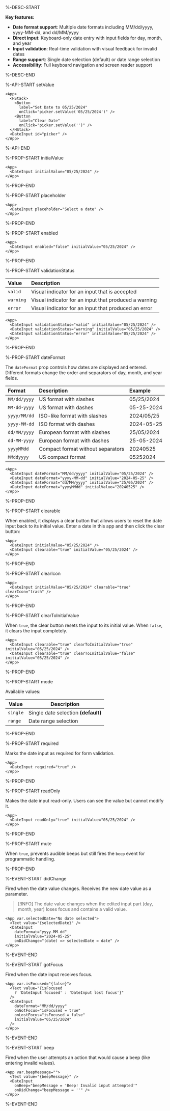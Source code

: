 %-DESC-START

**Key features:**
- **Date format support**: Multiple date formats including MM/dd/yyyy, yyyy-MM-dd, and dd/MM/yyyy
- **Direct input**: Keyboard-only date entry with input fields for day, month, and year
- **Input validation**: Real-time validation with visual feedback for invalid dates
- **Range support**: Single date selection (default) or date range selection
- **Accessibility**: Full keyboard navigation and screen reader support

%-DESC-END

%-API-START setValue

```xmlui-pg copy {3, 9, 12} display name="Example: setValue"
<App>
  <HStack>
    <Button
      label="Set Date to 05/25/2024"
      onClick="picker.setValue('05/25/2024')" />
    <Button
      label="Clear Date"
      onClick="picker.setValue('')" />
  </HStack>
  <DateInput id="picker" />
</App>
```

%-API-END

%-PROP-START initialValue

```xmlui-pg copy display name="Example: initialValue" height="120px"
<App>
  <DateInput initialValue="05/25/2024" />
</App>  
```

%-PROP-END

%-PROP-START placeholder

```xmlui-pg copy display name="Example: placeholder" height="120px"
<App>
  <DateInput placeholder="Select a date" />
</App>  
```

%-PROP-END

%-PROP-START enabled

```xmlui-pg copy display name="Example: enabled" height="120px"
<App>
  <DateInput enabled="false" initialValue="05/25/2024" />
</App>  
```

%-PROP-END

%-PROP-START validationStatus

| Value     | Description                                           |
| :-------- | :---------------------------------------------------- |
| `valid`   | Visual indicator for an input that is accepted        |
| `warning` | Visual indicator for an input that produced a warning |
| `error`   | Visual indicator for an input that produced an error  |

```xmlui-pg copy display name="Example: validationStatus"
<App>
  <DateInput validationStatus="valid" initialValue="05/25/2024" />
  <DateInput validationStatus="warning" initialValue="05/25/2024" />
  <DateInput validationStatus="error" initialValue="05/25/2024" />
</App>
```

%-PROP-END

%-PROP-START dateFormat

The `dateFormat` prop controls how dates are displayed and entered. Different formats change the order and separators of day, month, and year fields.

| Format | Description | Example |
| :----- | :---------- | :------ |
| `MM/dd/yyyy` | US format with slashes | 05/25/2024 |
| `MM-dd-yyyy` | US format with dashes | 05-25-2024 |
| `yyyy/MM/dd` | ISO-like format with slashes | 2024/05/25 |
| `yyyy-MM-dd` | ISO format with dashes | 2024-05-25 |
| `dd/MM/yyyy` | European format with slashes | 25/05/2024 |
| `dd-MM-yyyy` | European format with dashes | 25-05-2024 |
| `yyyyMMdd` | Compact format without separators | 20240525 |
| `MMddyyyy` | US compact format | 05252024 |

```xmlui-pg copy display name="Example: dateFormat"
<App>
  <DateInput dateFormat="MM/dd/yyyy" initialValue="05/25/2024" />
  <DateInput dateFormat="yyyy-MM-dd" initialValue="2024-05-25" />
  <DateInput dateFormat="dd/MM/yyyy" initialValue="25/05/2024" />
  <DateInput dateFormat="yyyyMMdd" initialValue="20240525" />
</App>
```

%-PROP-END

%-PROP-START clearable

When enabled, it displays a clear button that allows users to reset the date input back to its initial value. Enter a date in this app and then click the clear button:

```xmlui-pg copy display name="Example: clearable" /clearable/
<App>
  <DateInput initialValue="05/25/2024" />
  <DateInput clearable="true" initialValue="05/25/2024" />
</App>
```

%-PROP-END

%-PROP-START clearIcon

```xmlui-pg copy display name="Example: clearIcon" /clearIcon/
<App>
  <DateInput initialValue="05/25/2024" clearable="true" clearIcon="trash" />
</App>
```

%-PROP-END

%-PROP-START clearToInitialValue

When `true`, the clear button resets the input to its initial value. When `false`, it clears the input completely.

```xmlui-pg copy display name="Example: clearToInitialValue"
<App>
  <DateInput clearable="true" clearToInitialValue="true" initialValue="05/25/2024" />
  <DateInput clearable="true" clearToInitialValue="false" initialValue="05/25/2024" />
</App>
```

%-PROP-END

%-PROP-START mode

Available values:

| Value | Description |
| --- | --- |
| `single` | Single date selection **(default)** |
| `range` | Date range selection |

%-PROP-END

%-PROP-START required

Marks the date input as required for form validation.

```xmlui-pg copy display name="Example: required" height="120px"
<App>
  <DateInput required="true" />
</App>
```

%-PROP-END

%-PROP-START readOnly

Makes the date input read-only. Users can see the value but cannot modify it.

```xmlui-pg copy display name="Example: readOnly" height="120px"
<App>
  <DateInput readOnly="true" initialValue="05/25/2024" />
</App>
```

%-PROP-END

%-PROP-START mute

When `true`, prevents audible beeps but still fires the `beep` event for programmatic handling.

%-PROP-END

%-EVENT-START didChange

Fired when the date value changes. Receives the new date value as a parameter.

> [!INFO] The date value changes when the edited input part (day, month, year) loses focus and contains a valid value.

```xmlui-pg copy {2} display name="Example: didChange" height="180px"
<App var.selectedDate="No date selected">
  <Text value="{selectedDate}" />
  <DateInput 
    dateFormat="yyyy-MM-dd"
    initialValue="2024-05-25" 
    onDidChange="(date) => selectedDate = date" />
</App>
```

%-EVENT-END

%-EVENT-START gotFocus

Fired when the date input receives focus.

```xmlui-pg copy {4-5} display name="Example: gotFocus/lostFocus"
<App var.isFocused="{false}">
  <Text value="{isFocused 
    ? 'DateInput focused' : 'DateInput lost focus'}" 
  />
  <DateInput
    dateFormat="MM/dd/yyyy"
    onGotFocus="isFocused = true"
    onLostFocus="isFocused = false"
    initialValue="05/25/2024"
  />
</App>
```

%-EVENT-END

%-EVENT-START beep

Fired when the user attempts an action that would cause a beep (like entering invalid values).

```xmlui-pg copy {2} display name="Example: beep"
<App var.beepMessage="">
  <Text value="{beepMessage}" />
  <DateInput 
    onBeep="beepMessage = 'Beep! Invalid input attempted'"
    onDidChange="beepMessage = ''" />
</App>
```

%-EVENT-END
